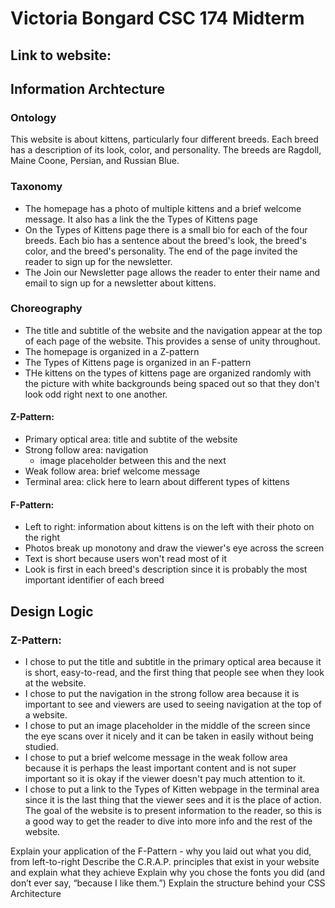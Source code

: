 # Victoria Bongard CSC 174 Midterm

## Link to website: 

## Information Archtecture

### Ontology
This website is about kittens, particularly four different breeds. Each breed has a description of its look, color, and personality. The breeds are Ragdoll, Maine Coone, Persian, and Russian Blue.

### Taxonomy
* The homepage has a photo of multiple kittens and a brief welcome message. It also has a link the the Types of Kittens page
* On the Types of Kittens page there is a small bio for each of the four breeds. Each bio has a sentence about the breed's look, the breed's color, and the breed's personality. The end of the page invited the reader to sign up for the newsletter.
* The Join our Newsletter page allows the reader to enter their name and email to sign up for a newsletter about kittens.

### Choreography
* The title and subtitle of the website and the navigation appear at the top of each page of the website. This provides a sense of unity throughout.
* The homepage is organized in a Z-pattern
* The Types of Kittens page is organized in an F-pattern
* THe kittens on the types of kittens page are organized randomly with the picture with white backgrounds being spaced out so that they don't look odd right next to one another.

#### Z-Pattern:
* Primary optical area: title and subtite of the website
* Strong follow area: navigation
  * image placeholder between this and the next
* Weak follow area: brief welcome message
* Terminal area: click here to learn about different types of kittens

#### F-Pattern:
* Left to right: information about kittens is on the left with their photo on the right
* Photos break up monotony and draw the viewer's eye across the screen
* Text is short because users won't read most of it
* Look is first in each breed's description since it is probably the most important identifier of each breed


## Design Logic

### Z-Pattern:
* I chose to put the title and subtitle in the primary optical area because it is short, easy-to-read, and the first thing that people see when they look at the website.
* I chose to put the navigation in the strong follow area because it is important to see and viewers are used to seeing navigation at the top of a website.
* I chose to put an image placeholder in the middle of the screen since the eye scans over it nicely and it can be taken in easily without being studied.
* I chose to put a brief welcome message in the weak follow area because it is perhaps the least important content and is not super important so it is okay if the viewer doesn't pay much attention to it.
* I chose to put a link to the Types of Kitten webpage in the terminal area since it is the last thing that the viewer sees and it is the place of action. The goal of the website is to present information to the reader, so this is a good way to get the reader to dive into more info and the rest of the website.



Explain your application of the F-Pattern - why you laid out what you did, from left-to-right
Describe the C.R.A.P. principles that exist in your website and explain what they achieve
Explain why you chose the fonts you did (and don’t ever say, “because I like them.”)
Explain the structure behind your CSS Architecture
